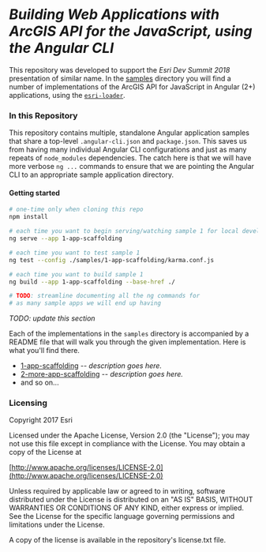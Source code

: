 # *Building Web Applications with ArcGIS API for the JavaScript, using the Angular CLI*

This repository was developed to support the *Esri Dev Summit 2018* presentation of similar name.  In the [samples](https://github.com/sean-olson-esri/2018_dev_summit_arcgis_api_angular_cli/tree/master/samples) directory you will find a number of implementations of the ArcGIS API for JavaScript in Angular (2+) applications, using the [`esri-loader`](https://github.com/Esri/esri-loader).

### In this Repository

This repository contains multiple, standalone Angular application samples that share a top-level `.angular-cli.json` and `package.json`. This saves us from having many individual Angular CLI configurations and just as many repeats of `node_modules` dependencies. The catch here is that we will have more verbose `ng ...` commands to ensure that we are pointing the Angular CLI to an appropriate sample application directory.


#### Getting started

```bash
# one-time only when cloning this repo
npm install

# each time you want to begin serving/watching sample 1 for local development
ng serve --app 1-app-scaffolding

# each time you want to test sample 1
ng test --config ./samples/1-app-scaffolding/karma.conf.js

# each time you want to build sample 1
ng build --app 1-app-scaffolding --base-href ./

# TODO: streamline documenting all the ng commands for
# as many sample apps we will end up having
```

_TODO: update this section_

Each of the implementations in the ```samples``` directory is accompanied by a README file that will walk you through the given implementation. Here is what you'll find there.

* [1-app-scaffolding](https://github.com/sean-olson-esri/2018_dev_summit_arcgis_api_angular_cli/tree/master/samples/1-app-scaffolding) -- _description goes here._
* [2-more-app-scaffolding](https://github.com/sean-olson-esri/2018_dev_summit_arcgis_api_angular_cli/tree/master/samples/2-more-app-scaffolding) -- _description goes here._
* and so on...

### Licensing

Copyright 2017 Esri

Licensed under the Apache License, Version 2.0 (the "License"); you may not use this file except in compliance with the License. You may obtain a copy of the License at

[http://www.apache.org/licenses/LICENSE-2.0](http://www.apache.org/licenses/LICENSE-2.0)

Unless required by applicable law or agreed to in writing, software distributed under the License is distributed on an "AS IS" BASIS, WITHOUT WARRANTIES OR CONDITIONS OF ANY KIND, either express or implied. See the License for the specific language governing permissions and limitations under the License.

A copy of the license is available in the repository's license.txt file.
